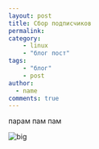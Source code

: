 ```yaml
---
layout: post
title: Сбор подписчиков
permalink:
category: 
    - linux
    - "блог пост"
tags:
    - "блог"
    - post
author:
  - name
comments: true
---
```



парам пам пам

![big](http://i.giphy.com/Z1a01CyJNR76E.gif)
